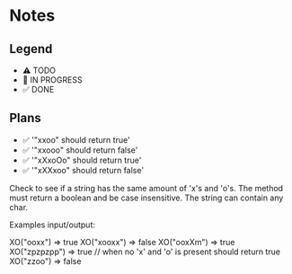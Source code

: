 # Notes

## Legend
- ⚠ TODO
- 🚧 IN PROGRESS
- ✅ DONE

## Plans

- ✅ '"xxoo" should return true'
- ✅ '"xxooo" should return false'
- ✅ '"xXxoOo" should return true'
- ✅ '"xXXxoo" should return false'

Check to see if a string has the same amount of 'x's and 'o's. The method must return a boolean and be case insensitive. The string can contain any char.

Examples input/output:

XO("ooxx") => true
XO("xooxx") => false
XO("ooxXm") => true
XO("zpzpzpp") => true // when no 'x' and 'o' is present should return true
XO("zzoo") => false


